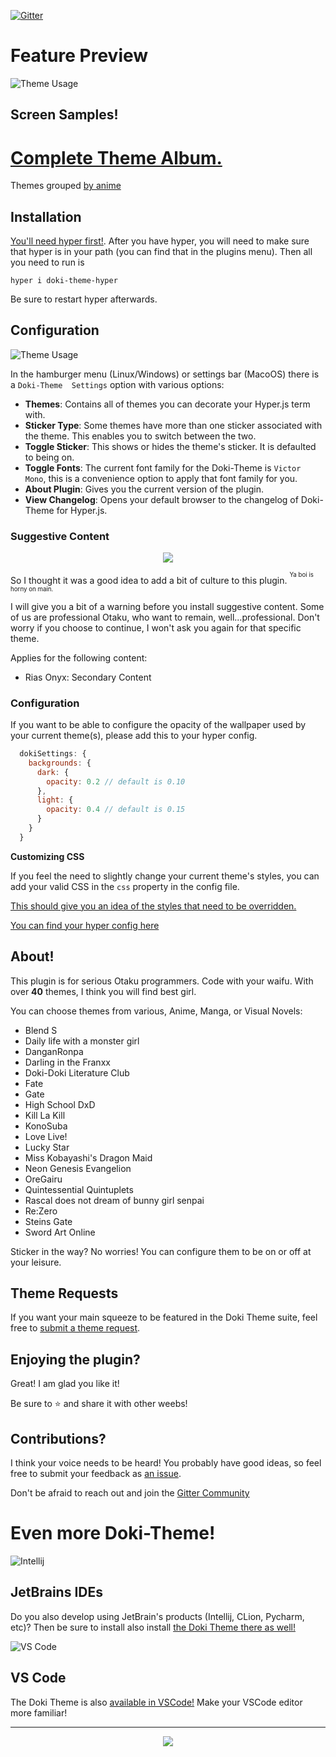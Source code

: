 [![Gitter](https://badges.gitter.im/doki-theme-hyper/community.svg)](https://gitter.im/doki-theme-hyper/community?utm_source=badge&utm_medium=badge&utm_campaign=pr-badge)

# Feature Preview

![Theme Usage](./screenshots/gifs/doki-theme-hyper-preview.webp)

## Screen Samples!

# [Complete Theme Album.](albums/complete_theme_album.md)

Themes grouped [by anime](./albums/grouping.md)


## Installation

[You'll need hyper first!](https://hyper.is/#installation).
After you have hyper, you will need to make sure that hyper is in your path (you can find that in the plugins menu). Then all you need to run is

```
hyper i doki-theme-hyper
```

Be sure to restart hyper afterwards.

## Configuration

![Theme Usage](./screenshots/gifs/hyper_usage.gif)

In the hamburger menu (Linux/Windows) or settings bar (MacoOS) there is a `Doki-Theme 
Settings` option with various options:

- **Themes**: Contains all of themes you can decorate your Hyper.js term with.
- **Sticker Type**: Some themes have more than one sticker associated with the theme. This enables you to switch between the two.
- **Toggle Sticker**: This shows or hides the theme's sticker. It is defaulted to being on.
- **Toggle Fonts**: The current font family for the Doki-Theme is `Victor Mono`, this is a convenience option to apply that font family for you.
- **About Plugin**: Gives you the current version of the plugin.
- **View Changelog**: Opens your default browser to the changelog of Doki-Theme for Hyper.js.

### Suggestive Content

<div align="center">
    <img src="https://doki.assets.unthrottled.io/misc/suggestive/cultured.gif" ></img>
</div>

So I thought it was a good idea to add a bit of culture to this plugin.
<sup><sup>Ya boi is horny on main.</sup></sup>

I will give you a bit of a warning before you install suggestive content.
Some of us are professional Otaku, who want to remain, well...professional.
Don't worry if you choose to continue, I won't ask you again for that specific theme.

Applies for the following content:

- Rias Onyx: Secondary Content


### Configuration

If you want to be able to configure the opacity of the wallpaper used by your current theme(s), please add this to your hyper config.

```js
  dokiSettings: {
    backgrounds: {
      dark: {
        opacity: 0.2 // default is 0.10
      },
      light: {
        opacity: 0.4 // default is 0.15
      }
    }
  }
```

**Customizing CSS**

If you feel the need to slightly change your current theme's styles, you can add your valid CSS in the `css` property in the config file.

[This should give you an idea of the styles that need to be overridden.](https://github.com/doki-theme/doki-theme-hyper/blob/be29451f076e5904ad25b4d0639fe4d171292ea3/src/css.ts#L54)

[You can find your hyper config here](https://hyper.is/#cfg)

## About!

This plugin is for serious Otaku programmers.
Code with your waifu. With over **40** themes,
I think you will find best girl.

You can choose themes from various, Anime, Manga, or Visual Novels:

- Blend S
- Daily life with a monster girl
- DanganRonpa
- Darling in the Franxx
- Doki-Doki Literature Club
- Fate
- Gate
- High School DxD
- Kill La Kill
- KonoSuba
- Love Live!
- Lucky Star
- Miss Kobayashi's Dragon Maid
- Neon Genesis Evangelion
- OreGairu
- Quintessential Quintuplets
- Rascal does not dream of bunny girl senpai
- Re:Zero
- Steins Gate
- Sword Art Online

Sticker in the way?
No worries! You can configure them to be on or off at your leisure.


## Theme Requests

If you want your main squeeze to be featured in the Doki Theme suite, feel free to [submit a theme request](https://github.com/doki-theme/doki-master-theme/issues).

## Enjoying the plugin?

Great! I am glad you like it!

Be sure to ⭐ and share it with other weebs!

## Contributions?

I think your voice needs to be heard! You probably have good ideas, so feel free to submit your feedback as [an issue](https://github.com/doki-theme/doki-theme-hyper/issues/new).

Don't be afraid to reach out and join the [Gitter Community](https://gitter.im/doki-theme-hyper/community?utm_source=share-link&utm_medium=link&utm_campaign=share-link!)

# Even more Doki-Theme!

![Intellij](./readmeStuff/intellij.png)
## JetBrains IDEs

Do you also develop using JetBrain's products (Intellij, CLion, Pycharm, etc)? 
Then be sure to install also install [the Doki Theme there as well!](https://github.com/doki-theme/doki-theme-jetbrains)

![VS Code](./readmeStuff/vscode.png)
## VS Code

The Doki Theme is also [available in VSCode!](https://github.com/doki-theme/doki-theme-vscode)
Make your VSCode editor more familiar!

---
<div align="center">
    <img src="https://doki.assets.unthrottled.io/misc/logo.svg" ></img>
</div>

